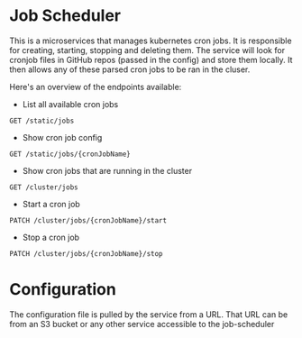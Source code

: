 # Job Scheduler
This is a microservices that manages kubernetes cron jobs. It is responsible for creating, starting, stopping and deleting them.
The service will look for cronjob files in GitHub repos (passed in the config) and store them locally. It then allows any of these
parsed cron jobs to be ran in the cluser.

Here's an overview of the endpoints available:

- List all available cron jobs
```
GET /static/jobs
```

- Show cron job config
```
GET /static/jobs/{cronJobName}
```

- Show cron jobs that are running in the cluster
```
GET /cluster/jobs
```

- Start a cron job
```
PATCH /cluster/jobs/{cronJobName}/start
```

- Stop a cron job
```
PATCH /cluster/jobs/{cronJobName}/stop
```

# Configuration
The configuration file is pulled by the service from a URL. That URL can be from an S3 bucket or any other service accessible to the job-scheduler
